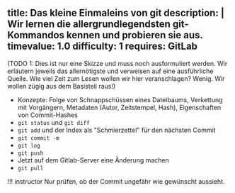 title: Das kleine Einmaleins von git
description: |
  Wir lernen die allergrundlegendsten git-Kommandos kennen und probieren sie aus.
timevalue: 1.0
difficulty: 1
requires: GitLab
---
(TODO 1: Dies ist nur eine Skizze und muss noch ausformuliert werden. 
Wir erläutern jeweils das allernötigste und verweisen auf eine ausführliche Quelle.
Wie viel Zeit zum Lesen wollen wir hier veranschlagen? Wenig. 
Wir wollen zügig aus dem Basisteil raus!)

- Konzepte: Folge von Schnappschüssen eines Dateibaums, Verkettung mit Vorgängern, 
  Metadaten (Autor, Zeitstempel, Hash), Eigenschaften von Commit-Hashes
- `git status` und `git diff`
- `git add` und der Index als "Schmierzettel" für den nächsten Commit
- `git commit -m`
- `git log`
- `git push`
- Jetzt auf dem Gitlab-Server eine Änderung machen
- `git pull`

!!! instructor
    Nur prüfen, ob der Commit ungefähr wie gewünscht aussieht.
